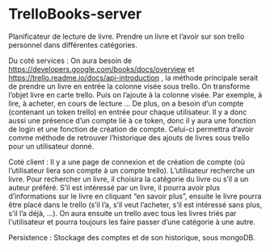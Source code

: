 # TrelloBooks-server

Planificateur de lecture de livre. Prendre un livre et l’avoir sur son trello personnel dans différentes catégories.

Du coté services : On aura besoin de https://developers.google.com/books/docs/overview  et https://trello.readme.io/docs/api-introduction , la méthode principale serait de prendre un livre en entrée la colonne visée sous trello. On transforme l’objet livre en carte trello. Puis on l’ajoute à la colonne visée. Par exemple, à lire, à acheter, en cours de lecture … De plus, on a besoin d’un compte (contenant un token trello) en entrée pour chaque utilisateur.
Il y a donc aussi une présence d’un compte lié à ce token, donc il y aura une fonction de login et une fonction de création de compte. Celui-ci permettra d’avoir comme méthode de retrouver l’historique des ajouts de livres sous trello pour un utilisateur donné.

Coté client : Il y a une page de connexion et de création de compte (où l’utilisateur liera son compte à un compte trello). L’utilisateur recherche un livre. Pour rechercher un livre, il choisira la catégorie du livre ou s’il a un auteur préféré. S’il est intéressé par un livre, il pourra avoir plus d’informations sur le livre en cliquant  “en savoir plus”, ensuite le livre pourra être placé dans le trello (s’il l’a, s’il veut l’acheter, s’il est intéressé sans plus, s’il l’a déjà, ...). On aura ensuite un trello avec tous les livres triés par l'utilisateur et pourra toujours les faire passer d’une catégorie à une autre.

Persistence : Stockage des comptes et de son historique, sous mongoDB.
